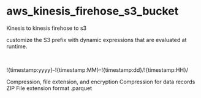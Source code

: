 # aws_kinesis_firehose_s3_bucket
Kinesis to kinesis firehose to s3
<br>

customize the S3 prefix with dynamic expressions that are evaluated at runtime.

<br>

!{timestamp:yyyy}-!{timestamp:MM}-!{timestamp:dd}/!{timestamp:HH}/

Compression, file extension, and encryption
Compression for data records
ZIP
File extension format
.parquet
